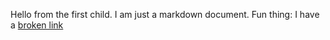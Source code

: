 Hello from the first child. I am just a markdown document.
Fun thing: I have a [broken link](this-file-does-not-exist.md)
